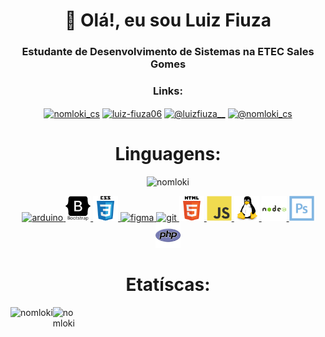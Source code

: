<h1 align="center">👋 Olá!, eu sou Luiz Fiuza</h1>
<h3 align="center">Estudante de Desenvolvimento de Sistemas na ETEC Sales Gomes</h3>

<h3 align="center">Links:</h3>
<p align="center">
<a href="https://twitter.com/nomloki_cs" target="blank"><img align="center" src="https://raw.githubusercontent.com/rahuldkjain/github-profile-readme-generator/master/src/images/icons/Social/twitter.svg" alt="nomloki_cs" height="30" width="40" /></a>
<a href="https://linkedin.com/in/luiz-fiuza06" target="blank"><img align="center" src="https://raw.githubusercontent.com/rahuldkjain/github-profile-readme-generator/master/src/images/icons/Social/linked-in-alt.svg" alt="luiz-fiuza06" height="30" width="40" /></a>
<a href="https://instagram.com/@luizfiuza__" target="blank"><img align="center" src="https://raw.githubusercontent.com/rahuldkjain/github-profile-readme-generator/master/src/images/icons/Social/instagram.svg" alt="@luizfiuza__" height="30" width="40" /></a>
<a href="https://www.youtube.com/c/@nomloki_cs" target="blank"><img align="center" src="https://raw.githubusercontent.com/rahuldkjain/github-profile-readme-generator/master/src/images/icons/Social/youtube.svg" alt="@nomloki_cs" height="30" width="40" /></a>
</p>

<h1 align="center">Linguagens:</h1>
<p align="center"> 
<img src="https://github-readme-stats.vercel.app/api/top-langs?username=nomloki&show_icons=true&theme=highcontrast&title_color=04ff00&text_color=ffffff&locale=en&layout=compact" alt="nomloki" />
</p>
<p align="center"> 
<a href="https://www.arduino.cc/" target="_blank" rel="noreferrer"> <img src="https://cdn.worldvectorlogo.com/logos/arduino-1.svg" alt="arduino" width="40" height="40"/>
</a> <a href="https://getbootstrap.com" target="_blank" rel="noreferrer"> <img src="https://raw.githubusercontent.com/devicons/devicon/master/icons/bootstrap/bootstrap-plain-wordmark.svg" alt="bootstrap" width="40" height="40"/> </a> <a href="https://www.w3schools.com/css/" target="_blank" rel="noreferrer"> <img src="https://raw.githubusercontent.com/devicons/devicon/master/icons/css3/css3-original-wordmark.svg" alt="css3" width="40" height="40"/> </a> <a href="https://www.figma.com/" target="_blank" rel="noreferrer"> <img src="https://www.vectorlogo.zone/logos/figma/figma-icon.svg" alt="figma" width="40" height="40"/> </a> <a href="https://git-scm.com/" target="_blank" rel="noreferrer"> <img src="https://www.vectorlogo.zone/logos/git-scm/git-scm-icon.svg" alt="git" width="40" height="40"/> </a> <a href="https://www.w3.org/html/" target="_blank" rel="noreferrer"> <img src="https://raw.githubusercontent.com/devicons/devicon/master/icons/html5/html5-original-wordmark.svg" alt="html5" width="40" height="40"/> </a> <a href="https://developer.mozilla.org/en-US/docs/Web/JavaScript" target="_blank" rel="noreferrer"> <img src="https://raw.githubusercontent.com/devicons/devicon/master/icons/javascript/javascript-original.svg" alt="javascript" width="40" height="40"/> </a> <a href="https://www.linux.org/" target="_blank" rel="noreferrer"> <img src="https://raw.githubusercontent.com/devicons/devicon/master/icons/linux/linux-original.svg" alt="linux" width="40" height="40"/> </a> <a href="https://nodejs.org" target="_blank" rel="noreferrer"> <img src="https://raw.githubusercontent.com/devicons/devicon/master/icons/nodejs/nodejs-original-wordmark.svg" alt="nodejs" width="40" height="40"/> </a> <a href="https://www.photoshop.com/en" target="_blank" rel="noreferrer"> <img src="https://raw.githubusercontent.com/devicons/devicon/master/icons/photoshop/photoshop-line.svg" alt="photoshop" width="40" height="40"/> </a> <a href="https://www.php.net" target="_blank" rel="noreferrer"> <img src="https://raw.githubusercontent.com/devicons/devicon/master/icons/php/php-original.svg" alt="php" width="40" height="40"/> </a> 
</p>
<h1 align="center">Etatíscas:</h1>
<p>
<img align="left" src="https://github-readme-stats.vercel.app/api?username=nomloki&show_icons=true&theme=highcontrast&title_color=04ff00&text_color=fafafa&locale=pt-br" alt="nomloki" />
<img width="40" height="40" align="left" src="https://github-readme-streak-stats.herokuapp.com/?user=nomloki&theme=highcontrast" alt="nomloki" />
</p>
